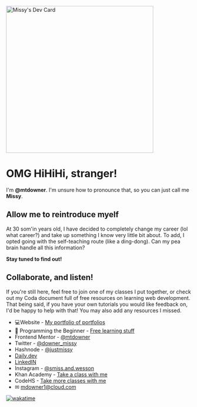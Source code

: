 <a href="https://app.daily.dev/missy"><img src="https://api.daily.dev/devcards/2aa01cfdf1824c9ca794bde689464ea1.png?r=qcy" width="400" alt="Missy's Dev Card"/></a>

# OMG HiHiHi, stranger! #
I'm __@mtdowner__. I'm unsure how to pronounce that, so you can just call me __Missy__.

## Allow me to reintroduce myelf ##
At 30 som'in years old, I have decided to completely change my career (lol what career?) and take up something I know very little bit about. To add, I opted going with the self-teaching route (like a ding-dong). Can my pea brain handle all this information?

__Stay tuned to find out!__

## Collaborate, and listen! ##
 If you're still here, feel free to join one of my classes I put together, or check out my Coda document full of free resources on learning web development. That being said, if you have your own tutorials you would like feedback on, I'd be happy to help with that! You may also add any resources I missed.


- 💻Website - [My portfolio of portfolios](https://www.mtdowner.github.io/)
- 📕 Programming the Beginner - [Free learning stuff](https://coda.io/)
- Frontend Mentor - [@mtdowner](https://www.frontendmentor.io/profile/mtdowner/)
- Twitter - [@downer_missy](https://www.twitter.com/downer_missy/)
- Hashnode - [@justmissy](https://www.messymissy.hasnode.dev/)
- [Daily.dev](https://app.daily.dev/missy/)
- [LinkedIN](https://linkedin.com/in/melissa-downer/)
- Instagram - [@smiss.and.wesson](https://instagram.com/smiss.and.wesson/)
- Khan Academy - [Take a class with me](https://www.khanacademy.org/join/VMYNR8RS/)
- CodeHS - [Take more classes with me](https://codehs.com/)
- ✉ mdowner1@cloud.com

[![wakatime](https://wakatime.com/badge/user/88be785a-6b81-4f8e-ae20-b474ce075699.svg)](https://wakatime.com/@88be785a-6b81-4f8e-ae20-b474ce075699)
